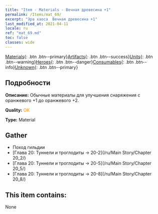 ```yaml
---
title: "Item - Materials - Вечная древесина +1"
permalink: /Items/mat_69/
excerpt: "Эра хаоса  Вечная древесина +1"
last_modified_at: 2021-04-11
locale: ru
ref: "mat_69.md"
toc: false
classes: wide
---
```

 [Materials](/ru/Items/){: .btn .btn--primary}[Artifacts](/ru/Items/Artifacts/){: .btn .btn--success}[Units](/ru/Items/Units/){: .btn .btn--warning}[Heroes](/ru/Items/Heroes/){: .btn .btn--danger}[Consumables](/ru/Items/Consumables/){: .btn .btn--info}[Unknown](/ru/Items/Unknown/){: .btn .btn--primary}

## Подробности
 **Описание:** Обычные материалы для улучшения снаряжения c оранжевого +1 до оранжевого +2.

 **Quality:** <span style="color: #FF8C00">OK</span>

 **Type:** Material

## Gather

*    Поход гильдии 
*    [Глава 20: Туннели и троглодиты -> 20-2](/ru/Main Story/Chapter 20_2/) 
*    [Глава 20: Туннели и троглодиты -> 20-5](/ru/Main Story/Chapter 20_5/) 
*    [Глава 20: Туннели и троглодиты -> 20-8](/ru/Main Story/Chapter 20_8/) 

## This item contains:

  None

